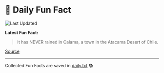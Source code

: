 # 🌟 Daily Fun Fact

![Last Updated](https://img.shields.io/badge/Last_Updated-2025_06_11-blue?style=flat-square)

**Latest Fun Fact:**

> It has NEVER rained in Calama, a town in the Atacama Desert of Chile.

[Source](http://www.djtech.net/humor/useless_facts.htm)

---

Collected Fun Facts are saved in [daily.txt](daily.txt) 📚
